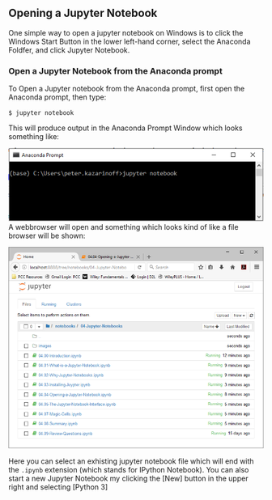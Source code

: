 
## Opening a Jupyter Notebook
One simple way to open a jupyter notebook on Windows is to click the Windows Start Button in the lower left-hand corner, select the Anaconda Foldfer, and click Jupyter Notebook.
### Open a Jupyter Notebook from the Anaconda prompt
To Open a Jupyter notebook from the Anaconda prompt, first open the Anaconda prompt, then type:

```
$ jupyter notebook
```

This will produce output in the Anaconda Prompt Window which looks something like:

![Anaconda Prompt Jupyter Notebook](images/Anaconda_Prompt_Jupyter_Notebook.png)
A webbrowser will open and something which looks kind of like a file browser will be shown:

![Jupyter File Browser](images/Jupyter_Home_Browser.png)

Here you can select an exhisting jupyter notebook file which will end with the ```.ipynb``` extension (which stands for IPython Notebook). You can also start a new Jupyter Notebook my clicking the [New] button in the upper right and selecting [Python 3]
 

